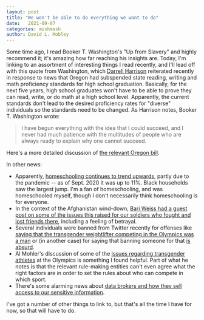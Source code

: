```yaml
---
layout: post
title: "We won't be able to do everything we want to do"
date:   2021-09-07
categories: mishmash
author: David L. Mobley
---
```


Some time ago, I read Booker T. Washington's "Up from Slavery" and highly recommend it; it's amazing how far reaching his insights are. Today, I'm linking to an assortment of interesting things I read recently, and I'll lead off with this quote from Washington, which [Darrell Harrison](https://twitter.com/D_B_Harrison/status/1425156027385741319) reiterated recently in response to news that Oregon had subspended state reading, writing and math proficiency standards for high school graduation. Basically, for the next five years, high school graduates won't have to be able to prove they can read, write, or do math at a high school level. Apparently, the current standards don't lead to the desired proficiency rates for "diverse" individuals so the standards need to be changed.
As Harrison notes, Booker T. Washington wrote:
> I have begun everything with the idea that I could succeed, and I never had much patience with the multitudes of people who are always ready to explain why one cannot succeed.

Here's a more detailed discussion of [the relevant Oregon bill](https://www.oregonlive.com/politics/2021/08/gov-kate-brown-signed-a-law-to-allow-oregon-students-to-graduate-without-proving-they-can-write-or-do-math-she-doesnt-want-to-talk-about-it.html).

In other news:
- Apparently, [homeschooling continues to trend upwards](https://www.marketwatch.com/story/indications-emerge-that-some-parents-who-tested-out-homeschooling-earlier-in-the-pandemic-are-planning-to-stick-with-it-01628198159?reflink=mw_share_twitter), partly due to the pandemic -- as of Sept. 2020 it was up to 11%. Black households saw the largest jump. I'm a fan of homeschooling, and was homeschooled myself, though I don't necessarily think homeschooling is for everyone.
- In the context of the Afghanistan wind-down, [Bari Weiss had a guest post on some of the issues this raised for our soldiers who fought and lost friends there](https://bariweiss.substack.com/p/did-my-fellow-soldiers-die-in-vain), including a feeling of betrayal.
- Several individuals were banned from Twitter recently for offenses like [saying that the transgender weightlifter competing in the Olympics was a man](https://www.dailywire.com/news/twitter-suspends-conservative-pundit-allie-beth-stuckey-for-stating-that-transgender-weightlifter-is-a-man) or (in another case) for saying that banning someone for that [is absurd](https://notthebee.com/article/erick-erickson-was-just-suspended-from-twitter-for-this-tweet).
- Al Mohler's discussion of some of the [issues regarding transgender athletes](https://albertmohler.com/2021/08/02/briefing-8-2-21) at the Olympics is something I found helpful. Part of what he notes is that the relevant rule-making entities can't even agree what the right factors are in order to set the rules about who can compete in which sport.
- There's some alarming news about [data brokers and how they sell access to our sensitive information](https://sites.sanford.duke.edu/techpolicy/report-data-brokers-and-sensitive-data-on-u-s-individuals/).

I've got a number of other things to link to, but that's all the time I have for now, so that will have to do.

